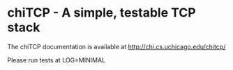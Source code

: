 chiTCP - A simple, testable TCP stack
=====================================

The chiTCP documentation is available at http://chi.cs.uchicago.edu/chitcp/

Please run tests at LOG=MINIMAL